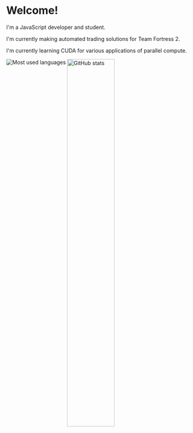 # Welcome!
I'm a JavaScript developer and student.

I'm currently making automated trading solutions for Team Fortress 2.

I'm currently learning CUDA for various applications of parallel compute.

<p>
  <img align="center" src="https://github-readme-stats.vercel.app/api?username=seizedthoughts&show_icons=true&count_private=true" alt="GitHub stats" width="50%" />
  <img align="left" src="https://github-readme-stats.vercel.app/api/top-langs/?username=seizedthoughts&layout=compact&langs_count=6" alt="Most used languages" />
</p>

<!--
### Hi there 👋

**SeizedThoughts/SeizedThoughts** is a ✨ _special_ ✨ repository because its `README.md` (this file) appears on your GitHub profile.

Here are some ideas to get you started:

- 🔭 I’m currently working on ...
- 🌱 I’m currently learning ...
- 👯 I’m looking to collaborate on ...
- 🤔 I’m looking for help with ...
- 💬 Ask me about ...
- 📫 How to reach me: ...
- 😄 Pronouns: ...
- ⚡ Fun fact: ...
-->
